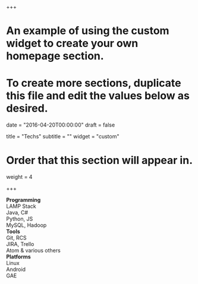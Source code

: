 +++
# An example of using the custom widget to create your own homepage section.
# To create more sections, duplicate this file and edit the values below as desired.

date = "2016-04-20T00:00:00"
draft = false

title = "Techs"
subtitle = ""
widget = "custom"

# Order that this section will appear in.
weight = 4

+++
<div>
<div class="col-md-4">
    <strong>Programming</strong>
    <ul style="list-style-type:none; display:inline">
        <li> <i class="fa fa-cloud" aria-hidden="true"></i> LAMP Stack </li>
        <li> <i class="fa fa-object-group" aria-hidden="true"></i> Java, C# </li>
        <li> <i class="fa fa-code" aria-hidden="true"></i> Python, JS </li>
        <li> <i class="fa fa-database" aria-hidden="true"></i> MySQL, Hadoop </li>
    </ul>
</div>
<div class="col-md-4">
    <strong>Tools</strong>
    <ul style="list-style-type:none; display:inline">
        <li> <i class="fa fa-code-fork" aria-hidden="true"></i> Git, RCS </li>
        <li> <i class="fa fa-clone" aria-hidden="true"></i> JIRA, Trello </li>
        <li> <i class="fa fa-file-code-o" aria-hidden="true"></i> Atom & various others </li>
    </ul>
</div>
<div class="col-md-4">
    <strong>Platforms</strong>
    <ul style="list-style-type:none; display:inline">
        <li> <i class="fa fa-linux" aria-hidden="true"></i> Linux </li>
        <li> <i class="fa fa-android" aria-hidden="true"></i> Android </li>
        <li> <i class="fa fa-microchip" aria-hidden="true"></i> GAE </li>
    </ul>
</div>
</div>
